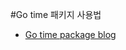 #Go time 패키지 사용법 

- [Go time package blog](http://jeonghwan-kim.github.io/dev/2019/01/14/go-time.html)
